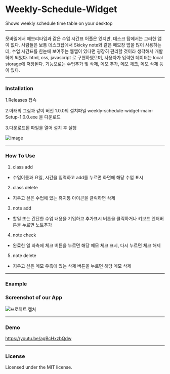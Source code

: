 # Weekly-Schedule-Widget
Shows weekly schedule time table on your desktop

-------------------------------------------------------------------------------------------------------------------------------------

모바일에서 에브리타임과 같은 수업 시간표 어플은 있지만, 데스크 탑에서는 그러한 앱이 없다.
사람들은 보통 데스크탑에서 Skicky note와 같은 메모장 앱을 많이 사용하는데, 수업 시간표를 한눈에 보여주는 웹앱이 있다면 굉장히 편리할 것이라 생각해서 개발하게 되었다. 
html, css, javascript 로 구현하였으며, 사용자가 입력한 데이터는 local storage에 저장된다.
기능으로는 수업추가 및 삭제, 메모 추가, 메모 체크, 메모 삭제 등이 있다. 

-------------------------------------------------------------------------------------------------------------------------------------

### Installation

1.Releases 접속

2.아래의 그림과 같이 버전 1.0.0의 설치파일 weekly-schedule-widget-main-Setup-1.0.0.exe 을 다운로드

3.다운로드된 파일을 열어 설치 후 실행 

![image](https://user-images.githubusercontent.com/54178500/119499701-eee06600-bda1-11eb-9145-0872cbfb68e2.png)

-------------------------------------------------------------------------------------------------------------------------------------

### How To Use

1. class add 
  + 수업이름과 요일, 시간을 입력하고 add를 누르면 화면에 해당 수업 표시

2. class delete
  + 지우고 싶은 수업에 있는 휴지통 아이콘을 클릭하면 삭제

3. note add
  + 할일 또는 간단한 수업 내용을 기입하고 추가표시 버튼을 클릭하거나 키보드 엔터버튼을 누르면 노트추가 

4. note check
  + 완료한 일 좌측에 체크 버튼을 누르면 해당 메모 체크 표시, 다시 누르면 체크 해제

5. note delete
  + 지우고 싶은 메모 우측에 있는 삭제 버튼을 누르면 해당 메모 삭제 

-------------------------------------------------------------------------------------------------------------------------------------
 
### Example 



### Screenshot of our App
![프로젝트 캡처](https://user-images.githubusercontent.com/54178500/119458342-9b592280-bd77-11eb-9231-a755f39edd8f.PNG)


-------------------------------------------------------------------------------------------------------------------------------------

### Demo

https://youtu.be/agBcHxzbQdw

-------------------------------------------------------------------------------------------------------------------------------------

### License
Licensed under the MIT license.

